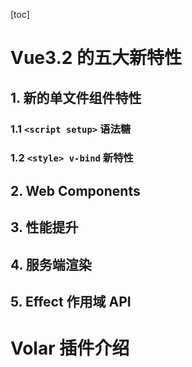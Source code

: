 [toc]

# Vue3.2 的五大新特性

## 1. 新的单文件组件特性

### 1.1 `<script setup>` 语法糖

### 1.2 `<style> v-bind` 新特性

## 2. Web Components

## 3. 性能提升

## 4. 服务端渲染

## 5. Effect 作用域 API



# Volar 插件介绍
 